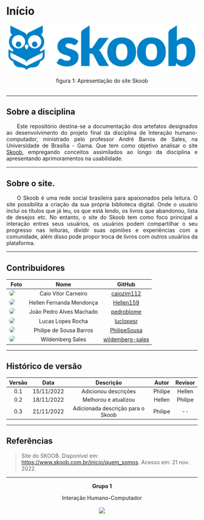 # Início

<p align="center">
    <img src="./assets/inicio.png" width="500">
</p>
<center> <figcaption>figura 1: Apresentação do site Skoob  </figcaption> </center>

<br>

---

## Sobre a disciplina

<p align="justify">&emsp;&emsp;Este repositório destina-se a documentação dos artefatos designados ao desenvolvimento do projeto final da disciplina de Interação humano-computador, ministrado pelo professor André Barros de Sales, na Universidade de Brasília - Gama. Que tem como objetivo analisar o site <a href="https://www.skoob.com.br/">Skoob</a>, empregando conceitos assimilados ao longo da disciplina e apresentando aprimoramentos na usabilidade.</p>

---

## Sobre o site.

<p align="justify">&emsp;&emsp;O Skoob é uma rede social brasileira para apaixonados pela leitura. O site possibilita a criação da sua própria biblioteca digital. Onde o usuário inclui os títulos que já leu, os que está lendo, os livros que abandonou, lista de desejos etc. No entanto, o site do Skoob tem como foco principal a interação entres seus usuários, os usuários podem compartilhar o seu progresso nas leituras, dividir suas opiniões e experiências com a comunidade, além disso pode propor troca de livros com outros usuários da plataforma.</p>

---

## Contribuidores

|                                                                                          **Foto**                                                                                          |         **Nome**         |                       **GitHub**                        |
| :----------------------------------------------------------------------------------------------------------------------------------------------------------------------------------------: | :----------------------: | :-----------------------------------------------------: |
|    <a href="https://github.com/caiozim112"><img src="https://avatars.githubusercontent.com/u/83408899?v=4" height="auto" width="90" style="border-radius:50%"></a> &nbsp; &nbsp; &nbsp;    |   Caio Vitor Carneiro    |       [caiozim112](https://github.com/caiozim112)       |
|    <a href="https://github.com/Hellen159"><img src="https://avatars.githubusercontent.com/u/84354824?v=4" height="auto" width="90" style="border-radius:50%"></a> &nbsp; &nbsp; &nbsp;     | Hellen Fernanda Mendonça |        [Hellen159](https://github.com/Hellen159)        |
|    <a href="https://github.com/pedroblome"><img src="https://avatars.githubusercontent.com/u/68927069?v=4" height="auto" width="90" style="border-radius:50%"></a> &nbsp; &nbsp; &nbsp;    | João Pedro Alves Machado |       [pedroblome](https://github.com/pedroblome)       |
|    <a href="https://github.com/luclopesr"><img src="https://avatars.githubusercontent.com/u/88348202?v=4" height="auto" width="90" style="border-radius:50%"></a> &nbsp; &nbsp; &nbsp;     |    Lucas Lopes Rocha     |        [luclopesr](https://github.com/luclopesr)        |
|   <a href="https://github.com/PhilipeSousa"><img src="https://avatars.githubusercontent.com/u/78869177?v=4" height="auto" width="90" style="border-radius:50%"></a> &nbsp; &nbsp; &nbsp;   | Philipe de Sousa Barros  |     [PhilipeSousa](https://github.com/PhilipeSousa)     |
| <a href="https://github.com/wildemberg-sales"><img src="https://avatars.githubusercontent.com/u/92035272?v=4" height="auto" width="90" style="border-radius:50%"></a> &nbsp; &nbsp; &nbsp; |     Wildemberg Sales     | [wildemberg-sales](https://github.com/wildemberg-sales) |

---

## Histórico de versão

| Versão |    Data    |      Descrição       |  Autor  | Revisor |
| :----: | :--------: | :------------------: | :-----: | :-----: |
|  0.1   | 15/11/2022 | Adicionou descrições | Philipe | Hellen  |
|  0.2   | 18/11/2022 | Melhorou e atualizou | Hellen  | Philipe |
|  0.3   | 21/11/2022 | Adicionada descrição para o Skoob | Philipe  | -- |

---

## Referências

> Site do SKOOB. Disponível em: <https://www.skoob.com.br/inicio/quem_somos>. Acesso em: 21 nov. 2022.

<hr/>
<p align="center"><b>Grupo 1</b></p>
<p align="center">Interação Humano-Computador<br /><br />
<a href="https://fga.unb.br" target="_blank"><img width="230"src="https://4.bp.blogspot.com/-0aa6fAFnSnA/VzICtBQgciI/AAAAAAAARn4/SxVsQPFNeE0fxkCPVgMWbhd5qIEAYCMbwCLcB/s1600/unb-gama.png"></a>
</p>
